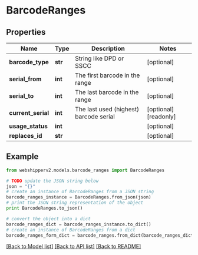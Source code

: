 # BarcodeRanges


## Properties
Name | Type | Description | Notes
------------ | ------------- | ------------- | -------------
**barcode_type** | **str** | String like DPD or SSCC | [optional] 
**serial_from** | **int** | The first barcode in the range | [optional] 
**serial_to** | **int** | The last barcode in the range | [optional] 
**current_serial** | **int** | The last used (highest) barcode serial | [optional] [readonly] 
**usage_status** | **int** |  | [optional] 
**replaces_id** | **str** |  | [optional] 

## Example

```python
from webshipperv2.models.barcode_ranges import BarcodeRanges

# TODO update the JSON string below
json = "{}"
# create an instance of BarcodeRanges from a JSON string
barcode_ranges_instance = BarcodeRanges.from_json(json)
# print the JSON string representation of the object
print BarcodeRanges.to_json()

# convert the object into a dict
barcode_ranges_dict = barcode_ranges_instance.to_dict()
# create an instance of BarcodeRanges from a dict
barcode_ranges_form_dict = barcode_ranges.from_dict(barcode_ranges_dict)
```
[[Back to Model list]](../README.md#documentation-for-models) [[Back to API list]](../README.md#documentation-for-api-endpoints) [[Back to README]](../README.md)


